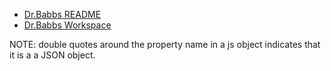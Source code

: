 * [Dr.Babbs README](https://d6ff1xmuve0sx.cloudfront.net/nc-3.0.2806-9460400a/static/plugins/c9.ide.preview.markdown/markdown.html?host=https://ide.c9.io&id=markdown0)
* [Dr.Babbs Workspace](https://ide.c9.io/ahuimanu/nodejs-ejs-mysql-example)

NOTE: double quotes around the property name in a js object indicates that it is a a JSON object.